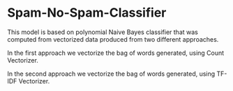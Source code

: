 # Spam-No-Spam-Classifier
This model is based on polynomial Naive Bayes classifier that was computed from vectorized data produced from two different approaches.

In the first approach we vectorize the bag of words generated, using Count Vectorizer.

In the second approach we vectorize the bag of words generated, using TF-IDF Vectorizer.
